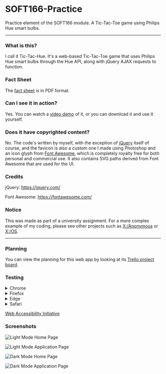# SOFT166-Practice

Practice element of the SOFT166 module. A Tic-Tac-Toe game using Philips Hue smart bulbs.

---
 
### What is this?
 
I call it Tic-Tac-Hue. It's a web-based Tic-Tac-Toe game that uses Philips Hue smart bulbs through the Hue API, along with jQuery AJAX requests to function.

### Fact Sheet

The [fact sheet](https://trello-attachments.s3.amazonaws.com/5dc98eb10ae1b941055d27e3/5dd30ec9d0337730382c24d8/3a74b5e0ed973f0c8f41d185585dffeb/Tic-Tac-Hue_Fact_Sheet.pdf) is in PDF format.

### Can I see it in action?

Yes. You can watch a [video demo](https://www.youtube.com/watch?v=Uz5zgUV4DGo) of it, or you can download it and use it yourself.

### Does it have copyrighted content?

No. The code's written by myself, with the exception of [jQuery](https://jquery.com/) itself of course, and the favicon is also a custom one I made using Photoshop and an icon glyph from [Font Awesome](https://fontawesome.com/), which is completely royalty free for both personal and commercial use. It also contains SVG paths derived from Font Awesome that are used for the UI.

### Credits

jQuery: https://jquery.com/

Font Awesome: https://fontawesome.com/

### Notice

This was made as part of a university assignment. For a more complex example of my coding, please see other projects such as [X:/Anonymous](https://github.com/Xtrendence/X-Anonymous) or [X:/OS](https://github.com/Xtrendence/X-OS).
 
---

### Planning

You can view the planning for this web app by looking at its [Trello project board](https://trello.com/b/RTbY8O4O/soft166-practice).

### Testing

<details><summary>Chrome</summary>
 
![Menu](#)
 
![Responsiveness](#)

![Local Storage](#)

![Interacting With The Game Board](#)

![Overflow Scrolling](#)

![Inputs](#)

</details>

<details><summary>Firefox</summary>
 
![Menu](#)
 
![Responsiveness](#)

![Local Storage](#)

![Interacting With The Game Board](#)

![Overflow Scrolling](#)

![Inputs](#)

</details>

<details><summary>Edge</summary>
 
![Menu](#)
 
![Responsiveness](#)

![Local Storage](#)

![Interacting With The Game Board](#)

![Overflow Scrolling](#)

![Inputs](#)

</details>

<details><summary>Safari</summary>
 
![Menu](#)
 
![Responsiveness](#)

![Local Storage](#)

![Interacting With The Game Board](#)

![Overflow Scrolling](#)

![Inputs](#)

</details>

[Web Accessibility Initiative](#)

### Screenshots

![Light Mode Home Page](https://trello-attachments.s3.amazonaws.com/5dc98eb10ae1b941055d27e3/5dd30eb5b3dfc83cb4a81f24/d7d64d3f69d7b064da7d45bca7311ddf/light-home.png)

![Light Mode Application Page](https://trello-attachments.s3.amazonaws.com/5dc98eb10ae1b941055d27e3/5dd30eb5b3dfc83cb4a81f24/2d91b9c379fb524794f14eeaa182cec7/light-application.png)

![Dark Mode Home Page](https://trello-attachments.s3.amazonaws.com/5dc98eb10ae1b941055d27e3/5dd30eb5b3dfc83cb4a81f24/892156c0184bae8d37defa5f8f24d7f8/dark-home.png)

![Dark Mode Application Page](https://trello-attachments.s3.amazonaws.com/5dc98eb10ae1b941055d27e3/5dd30eb5b3dfc83cb4a81f24/efa0a22a00d5ccfdf8c7051f3199dfa1/dark-application.png)
